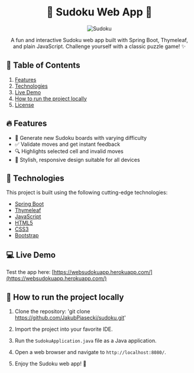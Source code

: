<div align="center">

# :star2: Sudoku Web App :star2:

![Sudoku](https://media.giphy.com/media/v1.Y2lkPTc5MGI3NjExZDgyMTZlOWE0YTk5N2Y4ZmE0OGFhYWZhMDljMTEzMGQ1OTU4YTJkNCZjdD1n/TYGd86O6CXLJgeU8Zd/giphy.gif)

A fun and interactive Sudoku web app built with Spring Boot, Thymeleaf, and plain JavaScript. Challenge yourself with a classic puzzle game! :sparkles:

</div>

## :bookmark_tabs: Table of Contents

1. [Features](#features)
2. [Technologies](#technologies)
3. [Live Demo](#live-demo)
4. [How to run the project locally](#how-to-run-the-project-locally)
5. [License](#license)

## :fire: Features

- :game_die: Generate new Sudoku boards with varying difficulty
- :white_check_mark: Validate moves and get instant feedback
- :mag: Highlights selected cell and invalid moves
- :art: Stylish, responsive design suitable for all devices

## :rocket: Technologies

This project is built using the following cutting-edge technologies:

- [Spring Boot](https://spring.io/projects/spring-boot)
- [Thymeleaf](https://www.thymeleaf.org/)
- [JavaScript](https://www.javascript.com/)
- [HTML5](https://developer.mozilla.org/en-US/docs/Web/Guide/HTML/HTML5)
- [CSS3](https://developer.mozilla.org/en-US/docs/Web/CSS/CSS3)
- [Bootstrap](https://getbootstrap.com/)

## :computer: Live Demo

Test the app here: [https://websudokuapp.herokuapp.com/](https://websudokuapp.herokuapp.com/)

## :wrench: How to run the project locally

1. Clone the repository: 'git clone https://github.com/JakubPiasecki/sudoku.git'

2. Import the project into your favorite IDE.

3. Run the `SudokuApplication.java` file as a Java application.

4. Open a web browser and navigate to `http://localhost:8080/`.

5. Enjoy the Sudoku web app! :tada:

